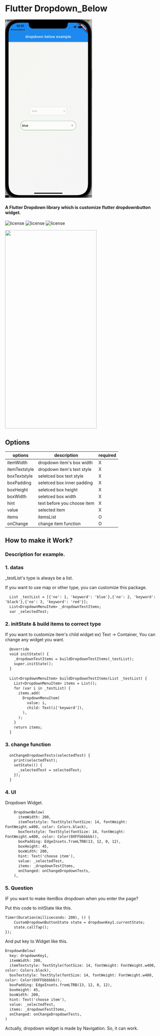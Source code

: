 # Flutter Dropdown_Below


<img src="https://raw.githubusercontent.com/dooully/flutter_dropdown_below/master/test2.gif" width="285" height="584">



#### A Flutter Dropdown library which is customize flutter dropdownbutton widget.

![license](https://img.shields.io/github/license/whatamelon/flutter_dropdown_below?color=red&style=flat-square)
![license](https://img.shields.io/github/languages/top/whatamelon/flutter_dropdown_below?color=blue&style=flat-square)
![license](https://img.shields.io/pub/v/dropdown_below?color=green&include_prereleases&style=flat-square)


<img src="https://raw.githubusercontent.com/whatamelon/flutter_dropdown_below/master/test1.gif" width="300" height="650">


## Options

| options | description |required|
|---|---|---
itemWidth |dropdown item's box width|X
itemTextstyle |dropdown item's text style|X
boxTextstyle |seletced box text style|X
boxPadding |seletced box inner padding|X
boxHeight | seletced box height|X
boxWidth | seletced box width|X
hint |text before you choose item|X
value |selected item|X
items | itemsList |O
onChange |change item function|O


## How to make it Work?
### Description for example.

### 1. datas


_testList's type is always be a list.

If you want to use map or other type, you can customize this package.

	  List _testList = [{'no': 1, 'keyword': 'blue'},{'no': 2, 'keyword': 'black'},{'no': 3, 'keyword': 'red'}];
	  List<DropdownMenuItem> _dropdownTestItems;
	  var _selectedTest;


### 2. initState & build items to correct type

If you want to customize item's child widget ex) Text -> Container, You can change any widget you want.

	  @override
	  void initState() {
	    _dropdownTestItems = buildDropdownTestItems(_testList);
	    super.initState();
	  }

	  List<DropdownMenuItem> buildDropdownTestItems(List _testList) {
	    List<DropdownMenuItem> items = List();
	    for (var i in _testList) {
	      items.add(
	        DropdownMenuItem(
	          value: i,
	          child: Text(i['keyword']),
	        ),
	      );
	    }
	    return items;
	  }

### 3. change function


	  onChangeDropdownTests(selectedTest) {
	    print(selectedTest);
	    setState(() {
	      _selectedTest = selectedTest;
	    });
	  }

### 4. UI

Dropdown Widget.

	    DropdownBelow(
	      itemWidth: 200,
	      itemTextstyle: TextStyle(fontSize: 14, fontWeight: FontWeight.w400, color: Colors.black),
	      boxTextstyle: TextStyle(fontSize: 14, fontWeight: FontWeight.w400, color: Color(0XFFbbbbbb)),
	      boxPadding: EdgeInsets.fromLTRB(13, 12, 0, 12),
	      boxHeight: 45,
	      boxWidth: 200,
	      hint: Text('choose item'),
	      value: _selectedTest,
	      items: _dropdownTestItems,
	      onChanged: onChangeDropdownTests,
	    ),




### 5. Question


IF you want to make itemBox dropdown when you enter the page?

Put this code to initState like this.


	Timer(Duration(milliseconds: 200), () {
	    CustomDropdownButtonState state = dropdownKey1.currentState;
	    state.callTap();
	});


And put key to Widget like this.

	DropdownBelow(
	  key: dropdownKey1,
	  itemWidth: 200,
	  itemTextstyle: TextStyle(fontSize: 14, fontWeight: FontWeight.w400, color: Colors.black),
	  boxTextstyle: TextStyle(fontSize: 14, fontWeight: FontWeight.w400, color: Color(0XFFbbbbbb)),
	  boxPadding: EdgeInsets.fromLTRB(13, 12, 0, 12),
	  boxHeight: 45,
	  boxWidth: 200,
	  hint: Text('choose item'),
	  value: _selectedTest,
	  items: _dropdownTestItems,
	  onChanged: onChangeDropdownTests,
	)


Actually, dropdown widget is made by Navigation. So, it can work.

